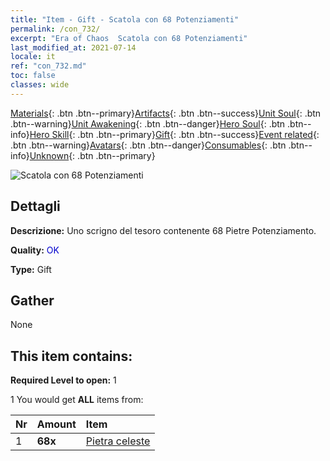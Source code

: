 ```yaml
---
title: "Item - Gift - Scatola con 68 Potenziamenti"
permalink: /con_732/
excerpt: "Era of Chaos  Scatola con 68 Potenziamenti"
last_modified_at: 2021-07-14
locale: it
ref: "con_732.md"
toc: false
classes: wide
---
```

 [Materials](/ItemsIT/){: .btn .btn--primary}[Artifacts](/ItemsIT/Artifacts/){: .btn .btn--success}[Unit Soul](/ItemsIT/UnitSoul/){: .btn .btn--warning}[Unit Awakening](/ItemsIT/UnitAwakening/){: .btn .btn--danger}[Hero Soul](/ItemsIT/HeroSoul/){: .btn .btn--info}[Hero Skill](/ItemsIT/HeroSkill/){: .btn .btn--primary}[Gift](/ItemsIT/Gift/){: .btn .btn--success}[Event related](/ItemsIT/Events/){: .btn .btn--warning}[Avatars](/ItemsIT/Avatars/){: .btn .btn--danger}[Consumables](/ItemsIT/Consumables/){: .btn .btn--info}[Unknown](/ItemsIT/Unknown/){: .btn .btn--primary}

 ![Scatola con 68 Potenziamenti](/images/t/i_tool_30262.png)

## Dettagli
 **Descrizione:** Uno scrigno del tesoro contenente 68 Pietre Potenziamento.

 **Quality:** <span style="color: #0000CD">OK</span>

 **Type:** Gift

## Gather

  None

## This item contains:

 **Required Level to open:** 1

 1 You would get **ALL** items  from:

  | Nr | Amount |     Item    |
  |:---|:-------|:------------|
  | 1 |  **68x** | [Pietra celeste](/ItemsIT/art_188/) |  | 
